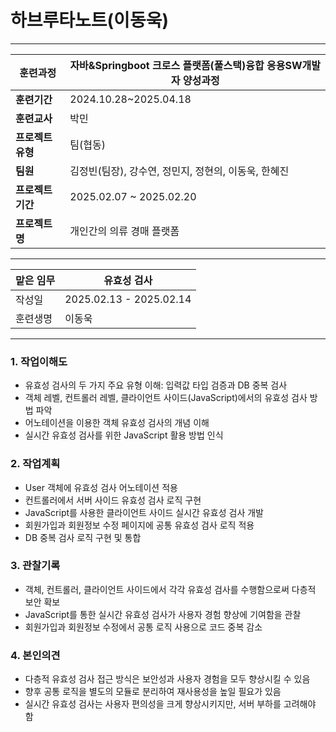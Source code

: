 

# 하브루타노트(이동욱)

---

| **훈련과정** | 자바&Springboot 크로스 플랫폼(풀스택)융합 응용SW개발자 양성과정 |
| --- | --- |
| **훈련기간** | 2024.10.28~2025.04.18 |
| **훈련교사** | 박민 |
| **프로젝트 유형** | 팀(협동) |
| **팀원** | 김정빈(팀장), 강수연, 정민지, 정현의, 이동욱, 한혜진 |
| **프로젝트 기간** | 2025.02.07 ~ 2025.02.20 |
| **프로젝트명** | 개인간의 의류 경매 플랫폼 |

---

| 맡은 임무 | 유효성 검사                  |
| ----- | ----------------------- |
| 작성일   | 2025.02.13 - 2025.02.14 |
| 훈련생명  | 이동욱                     |

---
### 1. 작업이해도

- 유효성 검사의 두 가지 주요 유형 이해: 입력값 타입 검증과 DB 중복 검사
- 객체 레벨, 컨트롤러 레벨, 클라이언트 사이드(JavaScript)에서의 유효성 검사 방법 파악
- 어노테이션을 이용한 객체 유효성 검사의 개념 이해
- 실시간 유효성 검사를 위한 JavaScript 활용 방법 인식
### 2. 작업계획

- User 객체에 유효성 검사 어노테이션 적용
- 컨트롤러에서 서버 사이드 유효성 검사 로직 구현
- JavaScript를 사용한 클라이언트 사이드 실시간 유효성 검사 개발
- 회원가입과 회원정보 수정 페이지에 공통 유효성 검사 로직 적용
- DB 중복 검사 로직 구현 및 통합
### 3. 관찰기록

- 객체, 컨트롤러, 클라이언트 사이드에서 각각 유효성 검사를 수행함으로써 다층적 보안 확보
- JavaScript를 통한 실시간 유효성 검사가 사용자 경험 향상에 기여함을 관찰
- 회원가입과 회원정보 수정에서 공통 로직 사용으로 코드 중복 감소
### 4. 본인의견

- 다층적 유효성 검사 접근 방식은 보안성과 사용자 경험을 모두 향상시킬 수 있음
- 향후 공통 로직을 별도의 모듈로 분리하여 재사용성을 높일 필요가 있음
- 실시간 유효성 검사는 사용자 편의성을 크게 향상시키지만, 서버 부하를 고려해야 함
